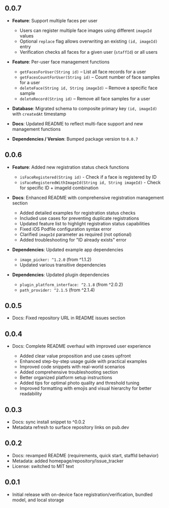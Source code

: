 ## 0.0.7

* **Feature**: Support multiple faces per user

  * Users can register multiple face images using different `imageId` values
  * Optional `replace` flag allows overwriting an existing `(id, imageId)` entry
  * Verification checks all faces for a given user (`staffId`) or all users
* **Feature**: Per-user face management functions

  * `getFacesForUser(String id)` – List all face records for a user
  * `getFacesCountForUser(String id)` – Count number of face samples for a user
  * `deleteFace(String id, String imageId)` – Remove a specific face sample
  * `deleteRecord(String id)` – Remove all face samples for a user
* **Database**: Migrated schema to composite primary key `(id, imageId)` with `createdAt` timestamp
* **Docs**: Updated README to reflect multi-face support and new management functions
* **Dependencies / Version**: Bumped package version to `0.0.7`

## 0.0.6

* **Feature**: Added new registration status check functions

  * `isFaceRegistered(String id)` - Check if a face is registered by ID
  * `isFaceRegisteredWithImageId(String id, String imageId)` - Check for specific ID + imageId combination
* **Docs**: Enhanced README with comprehensive registration management section

  * Added detailed examples for registration status checks
  * Included use cases for preventing duplicate registrations
  * Updated feature list to highlight registration status capabilities
  * Fixed iOS Podfile configuration syntax error
  * Clarified `imageId` parameter as required (not optional)
  * Added troubleshooting for "ID already exists" error
* **Dependencies**: Updated example app dependencies

  * `image_picker: ^1.2.0` (from ^1.1.2)
  * Updated various transitive dependencies
* **Dependencies**: Updated plugin dependencies

  * `plugin_platform_interface: ^2.1.8` (from ^2.0.2)
  * `path_provider: ^2.1.5` (from ^2.1.4)

## 0.0.5

* Docs: Fixed repository URL in README issues section

## 0.0.4

* Docs: Complete README overhaul with improved user experience

  * Added clear value proposition and use cases upfront
  * Enhanced step-by-step usage guide with practical examples
  * Improved code snippets with real-world scenarios
  * Added comprehensive troubleshooting section
  * Better organized platform setup instructions
  * Added tips for optimal photo quality and threshold tuning
  * Improved formatting with emojis and visual hierarchy for better readability

## 0.0.3

* Docs: sync install snippet to ^0.0.2
* Metadata refresh to surface repository links on pub.dev

## 0.0.2

* Docs: revamped README (requirements, quick start, staffId behavior)
* Metadata: added homepage/repository/issue_tracker
* License: switched to MIT text

## 0.0.1

* Initial release with on-device face registration/verification, bundled model, and local storage